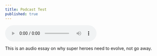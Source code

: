 ```yaml
---
title: Podcast Test
published: true
---
```

<audio controls>
  <source src="horse.mp3" type="audio/mpeg">
Your browser does not support the audio element.
</audio> 

This is an audio essay on why super heroes need to evolve, not go away.
